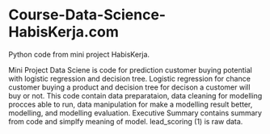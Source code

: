 # Course-Data-Science-HabisKerja.com
Python code from mini project HabisKerja. 

Mini Project Data Sciene is code for prediction customer buying potential with logistic regression and decision tree. Logistic regression for chance customer buying a product and decision tree for decison a customer will buy or not. This code contain data preparataion, data cleaning for modelling procces able to run, data manipulation for make a modelling result better, modelling, and modelling evaluation.
Executive Summary contains summary from code and simplfy meaning of model.
lead_scoring (1) is raw data.
